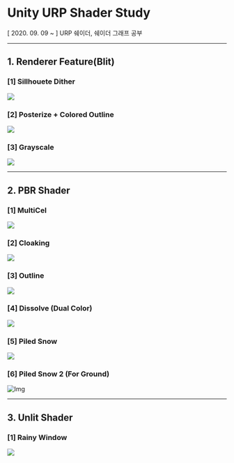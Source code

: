 # Unity URP Shader Study
[ 2020. 09. 09 ~ ] URP 쉐이더, 쉐이더 그래프 공부

------

## 1. Renderer Feature(Blit)
### [1] Sillhouete Dither
![](https://trello-attachments.s3.amazonaws.com/5f50966e6afb957635363ecb/5f63074b58402962156e117f/61800fde474ee12c3d090bbcbb043ec4/image.png)

### [2] Posterize + Colored Outline
![](https://trello-attachments.s3.amazonaws.com/5f741bc42db2151dfec4016a/909x502/cb98de0bf3c1e8e53c3a4737ec1b729f/image.png)

### [3] Grayscale
![](https://trello-attachments.s3.amazonaws.com/5f6c0df735028588734b51ad/1079x606/e78f53da0871e645cdcaec1cacb842a6/image.png)

------

## 2. PBR Shader
### [1] MultiCel
![](https://trello-attachments.s3.amazonaws.com/5f743db2c21f260edf7fe834/974x527/be198868f80e3826daadc0ac1455af65/image.png)

### [2] Cloaking
![](https://trello-attachments.s3.amazonaws.com/5f748bd030aced806abf4266/800x468/b2961a808ce19c410d4f9f9473279dae/2020_1001_Vertical_Cloaking.gif)

### [3] Outline
![](https://trello-attachments.s3.amazonaws.com/5f74ce220cbaa420183613b5/927x515/58f27dbadbda05428c5da3ad2b77c879/image.png)

### [4] Dissolve (Dual Color)
![](https://trello-attachments.s3.amazonaws.com/5f88634c64cc222cc309773b/461x371/33e90295068dd65cf21985df99a93d51/2020_1015_Vertical_Dissolve%28Dual_Color%29.gif)

### [5] Piled Snow
![](https://trello-attachments.s3.amazonaws.com/5f8b67971e07844c9316a14b/854x486/89416ef1ca7ec4ad71e6f6605de13835/image.png)

### [6] Piled Snow 2 (For Ground)
![Img](https://user-images.githubusercontent.com/42164422/102485753-61d70980-40ab-11eb-980c-0f34287ea7cc.gif)


------

## 3. Unlit Shader
### [1] Rainy Window
![](https://user-images.githubusercontent.com/42164422/102485573-28060300-40ab-11eb-8be2-e549ccc1ede6.gif)
